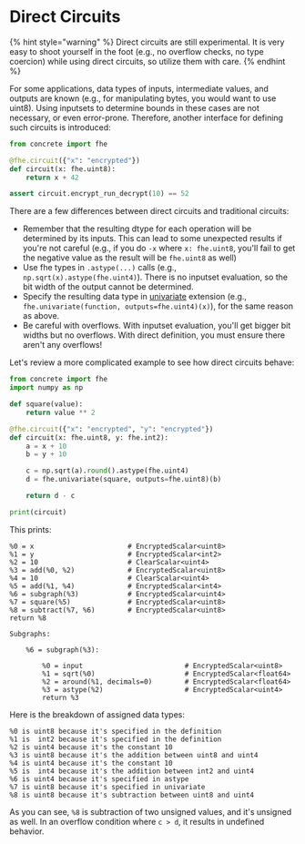 # Direct Circuits

{% hint style="warning" %}
Direct circuits are still experimental. It is very easy to shoot yourself in the foot (e.g., no overflow checks, no type coercion) while using direct circuits, so utilize them with care.
{% endhint %}

For some applications, data types of inputs, intermediate values, and outputs are known (e.g., for manipulating bytes, you would want to use uint8). Using inputsets to determine bounds in these cases are not necessary, or even error-prone. Therefore, another interface for defining such circuits is introduced:

```python
from concrete import fhe

@fhe.circuit({"x": "encrypted"})
def circuit(x: fhe.uint8):
    return x + 42

assert circuit.encrypt_run_decrypt(10) == 52
```

There are a few differences between direct circuits and traditional circuits:

* Remember that the resulting dtype for each operation will be determined by its inputs. This can lead to some unexpected results if you're not careful (e.g., if you do `-x` where `x: fhe.uint8`, you'll fail to get the negative value as the result will be `fhe.uint8` as well)
* Use fhe types in `.astype(...)` calls (e.g., `np.sqrt(x).astype(fhe.uint4)`). There is no inputset evaluation, so the bit width of the output cannot be determined.
* Specify the resulting data type in [univariate](extensions.md#fheunivariatefunction) extension (e.g., `fhe.univariate(function, outputs=fhe.uint4)(x)`), for the same reason as above.
* Be careful with overflows. With inputset evaluation, you'll get bigger bit widths but no overflows. With direct definition, you must ensure there aren't any overflows!

Let's review a more complicated example to see how direct circuits behave:

```python
from concrete import fhe
import numpy as np

def square(value):
    return value ** 2

@fhe.circuit({"x": "encrypted", "y": "encrypted"})
def circuit(x: fhe.uint8, y: fhe.int2):
    a = x + 10
    b = y + 10

    c = np.sqrt(a).round().astype(fhe.uint4)
    d = fhe.univariate(square, outputs=fhe.uint8)(b)

    return d - c

print(circuit)
```

This prints:

```
%0 = x                       # EncryptedScalar<uint8>
%1 = y                       # EncryptedScalar<int2>
%2 = 10                      # ClearScalar<uint4>
%3 = add(%0, %2)             # EncryptedScalar<uint8>
%4 = 10                      # ClearScalar<uint4>
%5 = add(%1, %4)             # EncryptedScalar<int4>
%6 = subgraph(%3)            # EncryptedScalar<uint4>
%7 = square(%5)              # EncryptedScalar<uint8>
%8 = subtract(%7, %6)        # EncryptedScalar<uint8>
return %8

Subgraphs:

    %6 = subgraph(%3):

        %0 = input                         # EncryptedScalar<uint8>
        %1 = sqrt(%0)                      # EncryptedScalar<float64>
        %2 = around(%1, decimals=0)        # EncryptedScalar<float64>
        %3 = astype(%2)                    # EncryptedScalar<uint4>
        return %3
```

Here is the breakdown of assigned data types:

```
%0 is uint8 because it's specified in the definition
%1 is  int2 because it's specified in the definition
%2 is uint4 because it's the constant 10
%3 is uint8 because it's the addition between uint8 and uint4
%4 is uint4 because it's the constant 10
%5 is  int4 because it's the addition between int2 and uint4
%6 is uint4 because it's specified in astype
%7 is uint8 because it's specified in univariate
%8 is uint8 because it's subtraction between uint8 and uint4
```

As you can see, `%8` is subtraction of two unsigned values, and it's unsigned as well. In an overflow condition where `c > d`, it results in undefined behavior.
